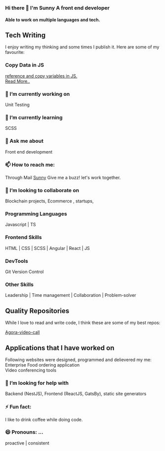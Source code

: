 ### Hi there 👋 I'm Sunny A front end developer



#### Able to work on multiple languages and tech.



## Tech Writing
I enjoy writing my thinking and some times I publish it. Here are some of my favourite:

### Copy Data in JS
<p><a href="https://www.geeksforgeeks.org/reference-and-copy-variables-in-javascript/">reference and copy variables in JS. <br>
  Read More..</a></p>

### 🔭 I’m currently working on
Unit Testing

### 🌱 I’m currently learning
SCSS

### 💬 Ask me about
Front end development

### 📫 How to reach me:
Through Mail [Sunny](mailto:sunnyvales789@gmail.com?subject=[GitHub]%20Source%20Regarding%20...)
Give me a buzz! let's work together.

### 👯 I’m looking to collaborate on 
Blockchain projects, Ecommerce , startups, 

### Programming Languages
Javascript | TS 

### Frontend Skills

HTML | CSS | SCSS | Angular | React  | JS

### DevTools 

Git Version Control

### Other Skills
Leadership | Time management | Collaboration | Problem-solver 

## Quality Repositories
While I love to read and write code, I think these are some of my best repos:

[Agora-video-call](https://github.com/angulardevelopment/video-app-agora-rtc)

## Applications that I have worked on
Following websites were designed, programmed and delievered my me:<br>
Enterprise Food ordering application <br>
Video conferencing tools

### 🤔 I’m looking for help with
Backend (NestJS), Frontend (ReactJS, GatsBy), static site generators


### ⚡ Fun fact:
I like to drink coffee while doing code.

### 😄 Pronouns: ...
proactive | consistent

<!--

**sunny7899/sunny7899** is a ✨ _special_ ✨ repository because its `README.md` (this file) appears on your GitHub profile.

Here are some ideas to get you started:
- 
-->


